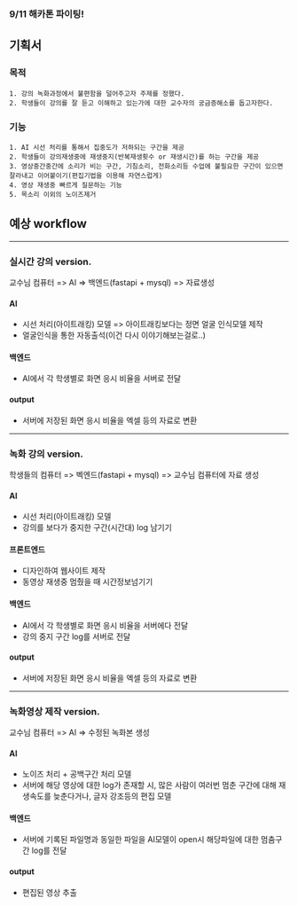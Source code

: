 ### 9/11 해카톤 파이팅!
## 기획서
### 목적 
~~~
1. 강의 녹화과정에서 불편함을 덜어주고자 주제를 정했다.
2. 학생들이 강의를 잘 듣고 이해하고 있는가에 대한 교수자의 궁금증해소를 돕고자한다.
~~~   
### 기능
~~~
1. AI 시선 처리를 통해서 집중도가 저하되는 구간을 제공
2. 학생들이 강의재생중에 재생중지(반복재생횟수 or 재생시간)를 하는 구간을 제공
3. 영상중간중간에 소리가 비는 구간, 기침소리, 전화소리등 수업에 불필요한 구간이 있으면 잘라내고 이어붙이기(편집기법을 이용해 자연스럽게)
4. 영상 재생중 빠르게 질문하는 기능
5. 목소리 이외의 노이즈제거
~~~


## 예상 workflow
---
### 실시간 강의 version.

교수님 컴퓨터 => AI => 백엔드(fastapi + mysql) => 자료생성
#### AI
- 시선 처리(아이트래킹) 모델  => 아이트래킹보다는 정면 얼굴 인식모델 제작
- 얼굴인식을 통한 자동출석(이건 다시 이야기해보는걸로..)

#### 백엔드
- AI에서 각 학생별로 화면 응시 비율을 서버로 전달

#### output
- 서버에 저장된 화면 응시 비율을 엑셀 등의 자료로 변환

---
### 녹화 강의 version.

학생들의 컴퓨터 => 벡엔드(fastapi + mysql) => 교수님 컴퓨터에 자료 생성
#### AI
- 시선 처리(아이트래킹) 모델
- 강의를 보다가 중지한 구간(시간대) log 남기기

#### 프론트엔드 
- 디자인하여 웹사이트 제작
- 동영상 재생중 멈췄을 때 시간정보넘기기
 
#### 백엔드
- AI에서 각 학생별로 화면 응시 비율을 서버에다 전달
- 강의 중지 구간 log를 서버로 전달

#### output
- 서버에 저장된 화면 응시 비율을 엑셀 등의 자료로 변환

---
### 녹화영상 제작 version.
교수님 컴퓨터 => AI => 수정된 녹화본 생성

#### AI
- 노이즈 처리 + 공백구간 처리 모델
- 서버에 해당 영상에 대한 log가 존재할 시, 많은 사람이 여러번 멈춘 구간에 대해 재생속도를 늦춘다거나, 글자 강조등의 편집 모델

#### 백엔드
- 서버에 기록된 파일명과 동일한 파일을 AI모델이 open시 해당파일에 대한 멈춤구간 log를 전달

#### output
- 편집된 영상 추출

